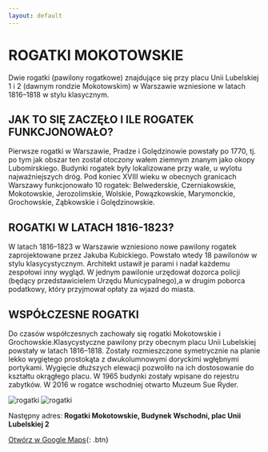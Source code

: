 ```yaml
---
layout: default
---
```

# ROGATKI MOKOTOWSKIE
Dwie rogatki (pawilony rogatkowe) znajdujące się przy placu Unii Lubelskiej 1 i 2 (dawnym rondzie Mokotowskim) w Warszawie wzniesione w latach 1816–1818 w stylu klasycznym.

## JAK TO SIĘ ZACZĘŁO I ILE ROGATEK FUNKCJONOWAŁO?
Pierwsze rogatki w Warszawie, Pradze i Golędzinowie powstały po 1770, tj. po tym jak obszar ten został otoczony wałem ziemnym znanym jako okopy Lubomirskiego. Budynki rogatek były lokalizowane przy wale, u wylotu najważniejszych dróg. Pod koniec XVIII wieku w obecnych granicach Warszawy funkcjonowało 10 rogatek: Belwederskie, Czerniakowskie, Mokotowskie, Jerozolimskie, Wolskie, Powązkowskie, Marymonckie, Grochowskie, Ząbkowskie i Golędzinowskie.

## ROGATKI W LATACH 1816-1823?
W latach 1816–1823 w Warszawie wzniesiono nowe pawilony rogatek zaprojektowane przez Jakuba Kubickiego. Powstało wtedy 18 pawilonów w stylu klasycystycznym. Architekt ustawił je parami i nadał każdemu zespołowi inny wygląd. W jednym pawilonie urzędował dozorca policji (będący przedstawicielem Urzędu Municypalnego),a w drugim poborca podatkowy, który przyjmował opłaty za wjazd do miasta.

## WSPÓŁCZESNE ROGATKI
Do czasów współczesnych zachowały się rogatki Mokotowskie i Grochowskie.Klasycystyczne pawilony przy obecnym placu Unii Lubelskiej powstały w latach 1816–1818. Zostały rozmieszczone symetrycznie na planie lekko wygiętego prostokąta z dwukolumnowymi doryckimi wgłębnymi portykami. Wygięcie dłuższych elewacji pozwoliło na ich dostosowanie do kształtu okrągłego placu.
W 1965 budynki zostały wpisane do rejestru zabytków.
W 2016 w rogatce wschodniej otwarto Muzeum Sue Ryder.

![rogatki]({{site.url}}/images/rogatki1.png)
![rogatki]({{site.url}}/images/rogatki2.png)

Następny adres: **Rogatki Mokotowskie, Budynek Wschodni, plac Unii Lubelskiej 2**


[Otwórz w Google Maps](https://www.google.com/maps/dir//Rogatki+Mokotowskie,+Budynek+Wschodni,+plac+Unii+Lubelskiej+2,+Warszawa/@52.2129712,20.9495537,12z/data=!3m1!4b1!4m9!4m8!1m0!1m5!1m1!1s0x471eccde1ce554a7:0xfa83261f2b54c373!2m2!1d21.0197647!2d52.212992!3e2){: .btn}
